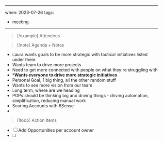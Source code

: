 
---
when: 2023-07-26
tags:
  - meeting
---

> [!example] Attendees
> 

> [!note] Agenda + Notes
> 

* Laura wants goals to be more strategic with tactical initiatives listed under them
* Wants team to drive more projects
* Need to get more connected with people on what they're struggling with
* ***Wants everyone to drive more strategic initiatives**
* Personal Goal, 1 big thing, all the other random stuff
* Wants to see more vision from our team
* Long term, where are we heading
* POPs should be thinking big and driving things - driving automation, simplification, reducing manual work
* Scoring Accounts with 6Sense
* 

> [!todo] Action Items

- [ ] Add Opportunities per account owner 
- [ ] 